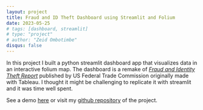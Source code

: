 ```yaml
---
layout: project
title: Fraud and ID Theft Dashboard using Streamlit and Folium
date: 2023-05-25
# tags: [dashboard, streamlit]
# type: "project"
# author: "Zeid Ombotimbe"
disqus: false
---
```


In this project I built a python streamlit dashboard app that visualizes data in an interactive folium map. The dashboard is a remake of [*Fraud and Identity Theft Report*](https://public.tableau.com/app/profile/federal.trade.commission/viz/FraudandIDTheftMaps/AllReportsbyState) published by US Federal Trade Commission originally made with Tableau. I thought it might be challenging to replicate it with streamlit and it was time well spent.

<!-- ![Screenshot](./images/screenshot.png) -->

See a demo [here](https://zytaga-streamlit-folium-dashboard-streamlit-app-1all7m.streamlit.app) or visit my [github repository](https://github.com/zeidombo/streamlit-folium-dashboard) of the project.

<!-- ## Demo -->
<!-- <iframe src="https://zytaga-streamlit-folium-dashboard-streamlit-app-1all7m.streamlit.app" width="811" height="667">
</iframe> -->

<!-- width = "1000"
height="500" -->
